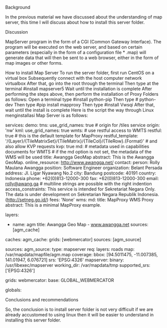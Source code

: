 Background

In the previous material we have discussed about the understanding of map server, this time I will discuss about how to install this server folder.

Discussion

MapServer program in the form of a CGI (Common Gateway Interface). The program will be executed on the web server, and based on certain parameters (especially in the form of a configuration file * .map) will generate data that will then be sent to a web browser, either in the form of map images or other forms.

How to install Map Server
To run the server folder, first run CentOS on a virtual box
Subsequently connect with the host computer network virtualbox
After that, go into the root through the terminal
Then type at the terminal #install mapserver5
Wait until the installation is complete
After performing the steps above, then perform the installation of Proxy Folders as follows:
Open a terminal type #install python-pip
Then type # python-dev
Then type #pip install mapproxy
Then type #install Vwsqi
After that, wait until the install is complete
Here is the script the way through Linux menginstallasi Map Server is as follows:

services:
  demo:
  tms:
    use_grid_names: true
    # origin for /tiles service
    origin: 'nw'
  kml:
      use_grid_names: true
  wmts:
    # use restful access to WMTS
    restful: true
    # this is the default template for MapProxy
    restful_template: '/{Layer}/{TileMatrixSet}/{TileMatrix}/{TileCol}/{TileRow}.{Format}'
    # and also allow KVP requests
    kvp: true
    md:
      # metadata used in capabilities documents for WMTS
      # if the md option is not set, the metadata of the WMS will be used
      title: Awangga GeoMap
      abstract: This is the Awangga GeoMap.
      online_resource: http://www.awangga.net/
      contact:
        person: Rolly Maulana Awangga
        position: Software Engineer
        organization: Belant Persada
        address: Jl. Ligar Nyawang No.2
        city: Bandung
        postcode: 40191
        country: Indonesia
        phone: +62(0)813-12000-300
        fax: +62(0)813-12000-300
        email: rolly@awang.ga
      # multiline strings are possible with the right indention
      access_constraints:
        This service is intended for Sekretariat Negara Only.
        The data is under development on Sekretarian Negara Republik Indonesia.
        (http://setneg.go.id/)
      fees: 'None'
  wms:
    md:
      title: MapProxy WMS Proxy
      abstract: This is a minimal MapProxy example.

layers:
  - name: agm
    title: Awangga Geo Map - www.awangga.net
    sources: [agm_cache]

caches:
  agm_cache:
    grids: [webmercator]
    sources: [agm_source]

sources:
  agm_source:
    type: mapserver
    req:
      layers: roads
      map: /var/mapdata/mapfile/agm.map
    coverage:
      bbox: [94.5011475, -11.007385, 141.01947, 6.076721]
      srs: 'EPSG:4326'
    mapserver:
      binary: /usr/libexec/mapserver
      working_dir: /var/mapdata/tmp
    supported_srs: ['EPSG:4326']

grids:
    webmercator:
        base: GLOBAL_WEBMERCATOR

globals: 

Conclusions and recommendations

So, the conclusion is to install server folder is not very difficult if we are already accustomed to using linux then it will be easier to understand in installing this server folder.
